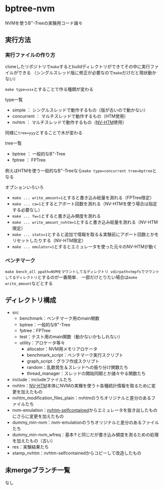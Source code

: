 # bptree-nvm

NVMを使うB<sup>+</sup>-Treeの実験用コード諸々

## 実行方法

### 実行ファイルの作り方

cloneしたリポジトリで`make`するとbuildディレクトリができてその中に実行ファイルができる
（シングルスレッド版に修正が必要なので`make`だけだと現状動かない）

`make type=xxx`とすることで作る種類が変わる

type一覧
- simple ： シングルスレッドで動作するもの（版が古いので動かない）
- concurrent ： マルチスレッドで動作するもの（HTM使用）
- nvhtm ： マルチスレッドで動作するもの（[NV-HTM](https://bitbucket.org/daniel_castro1993/nvhtm/src/master/)使用）

同様に`tree=yyy`とすることで木が変わる

tree一覧
- bptree ： 一般的なB<sup>+</sup>-Tree
- fptree ： FPTree

例えばHTMを使う一般的なB<sup>+</sup>-Treeなら`make type=concurrent tree=bptree`となる

オプションいろいろ
- `make ... write_amount=1`とすると書き込み総量を測れる（FPTree限定）
- `make ... ca=1`とするとアボート回数を測れる（NV-HTMを使う場合は指定する必要なし）
- `make ... fw=1`とすると書き込み頻度を測れる
- `make ... write_amount_nvhtm=1`とすると書き込み総量を測れる（NV-HTM限定）
- `make ... stats=1`とすると追加で情報を取る＆実験前にアボート回数とかをリセットしたりする（NV-HTM限定）
- `make ... emulator=1`とするとエミュレータを使った元々のNV-HTMが動く

### ベンチマーク

`make bench_all ppath=NVMをマウントしてるディレクトリ vdirpath=tmpfsでマウントしてるディレクトリ`とするのが一番簡単．
一部だけとりたい場合は`make write_amount`などとする

## ディレクトリ構成

- src
    - benchmark：ベンチマーク用のmain関数
    - bptree：一般的なB<sup>+</sup>-Tree
    - fptree：FPTree
    - test：テスト用のmain関数（動かないかもしれない）
    - utility：アロケータ等々
        - allocator：NVM用メモリアロケータ
        - benchmark_script：ベンチマーク実行スクリプト
        - graph_script：グラフ作成スクリプト
        - random：乱数発生＆スレッドへの振り分け関数たち
        - thread_manager：スレッドの開始同期とか諸々やる関数たち
- include：includeファイルたち
- nvhtm：[NV-HTM](https://bitbucket.org/daniel_castro1993/nvhtm.git)本体にNVMの実機を使う＋各種統計情報を取るために変更を加えたもの
- nvhtm_modification_files_plain：nvhtmのうちオリジナルと差分のあるファイルたち
- nvm-emulation：[nvhtm-selfcontained](https://bitbucket.org/daniel_castro1993/nvhtm-selfcontained.git)からエミュレータを抜き出したものにさらに変更を加えたもの
- dummy_min-nvm：nvm-emulationのうちオリジナルと差分のあるファイルたち
- dummy_min-nvm_wfreq：基本↑と同じだが書き込み頻度を測るための処理を加えたもの（古い）
- res：実験結果たち
- stamp_nvhtm：nvhtm-selfcontainedからコピーして改造したもの

## 未mergeブランチ一覧

なし
